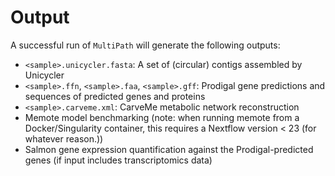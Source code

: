 # Output

A successful run of `MultiPath` will generate the following outputs: 

* `<sample>.unicycler.fasta`: A set of (circular) contigs assembled by Unicycler
* `<sample>.ffn`, `<sample>.faa`, `<sample>.gff`: Prodigal gene predictions and sequences of predicted genes and proteins 
* `<sample>.carveme.xml`: CarveMe metabolic network reconstruction
* Memote model benchmarking (note: when running memote from a Docker/Singularity container, this requires a Nextflow version < 23 (for whatever reason.))
* Salmon gene expression quantification against the Prodigal-predicted genes (if input includes transcriptomics data)
